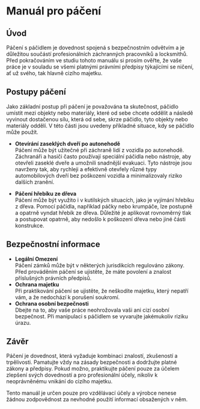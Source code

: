 # Manuál pro páčení

## Úvod

Páčení s páčidlem je dovednost spojená s bezpečnostním odvětvím a je důležitou součástí profesionálních záchranných pracovníků a locksmithů. Před pokračováním ve studiu tohoto manuálu si prosím ověřte, že vaše práce je v souladu se všemi platnými právními předpisy týkajícími se ničení, ať už svého, tak hlavně cizího majetku.

## Postupy páčení

Jako základní postup při páčení je považována ta skutečnost, páčidlo umístit mezi objekty nebo materiály, které od sebe chcete oddělit a následě vyvinout dostačenou sílu, která od sebe, skrze páčidlo, tyto objekty nebo materiály oddělí.
V této části jsou uvedeny příkladné situace, kdy se páčidlo může použít.

- **Otevírání zaseklých dveří po autonehodě** \
Páčení může být užitečné při záchraně lidí z vozidla po autonehodě. Záchranáři a hasiči často používají speciální páčidla nebo nástroje, aby otevřeli zaseklé dveře a umožnili snadnější evakuaci. Tyto nástroje jsou navrženy tak, aby rychleji a efektivně otevřely různé typy automobilových dveří bez poškození vozidla a minimalizovaly riziko dalších zranění.

- **Páčení hřebíku ze dřeva** \
Páčení může být využito i v kutilských situacích, jako je vyjímání hřebíku z dřeva. Pomocí páčidla, například páčky nebo krumpáče, lze postupně a opatrně vyndat hřebík ze dřeva. Důležité je aplikovat rovnoměrný tlak a postupovat opatrně, aby nedošlo k poškození dřeva nebo jiné části konstrukce.


## Bezpečnostní informace

- **Legální Omezení** \
Páčení zámků může být v některých jurisdikcích regulováno zákony. Před prováděním páčení se ujistěte, že máte povolení a znalost příslušných právních předpisů.
- **Ochrana majetku** \
Při praktikování páčení se ujistěte, že neškodíte majetku, který nepatří vám, a že nedochází k porušení soukromí.
- **Ochrana osobní bezpečnosti** \
Dbejte na to, aby vaše práce neohrožovala vaši ani cizí osobní bezpečnost. Při manipulaci s páčidlem se vyvarujte jakémukoliv riziku úrazu.

## Závěr

Páčení je dovednost, která vyžaduje kombinaci znalostí, zkušeností a trpělivosti. Pamatujte vždy na zásady bezpečnosti a dodržujte platné zákony a předpisy. Pokud možno, praktikujte páčení pouze za účelem zlepšení svých dovedností a pro profesionální účely, nikoliv k neoprávněnému vnikání do cizího majetku.

Tento manuál je určen pouze pro vzdělávací účely a výrobce nenese žádnou zodpovědnost za nevhodné použití informací obsažených v něm.